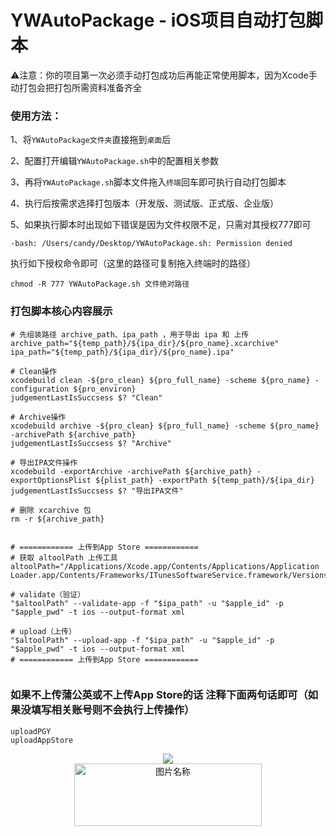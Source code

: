 # YWAutoPackage - iOS项目自动打包脚本

⚠️注意：你的项目第一次必须手动打包成功后再能正常使用脚本，因为Xcode手动打包会把打包所需资料准备齐全

### 使用方法：
1、将`YWAutoPackage文件夹`直接拖到`桌面`后

2、配置打开编辑`YWAutoPackage.sh`中的配置相关参数

3、再将`YWAutoPackage.sh`脚本文件拖入`终端`回车即可执行自动打包脚本

4、执行后按需求选择打包版本（开发版、测试版、正式版、企业版）

5、如果执行脚本时出现如下错误是因为文件权限不足，只需对其授权777即可
```
-bash: /Users/candy/Desktop/YWAutoPackage.sh: Permission denied
```
执行如下授权命令即可（这里的路径可复制拖入终端时的路径）
```
chmod -R 777 YWAutoPackage.sh 文件绝对路径
```


### 打包脚本核心内容展示

```
# 先组装路径 archive_path、ipa_path ，用于导出 ipa 和 上传
archive_path="${temp_path}/${ipa_dir}/${pro_name}.xcarchive"
ipa_path="${temp_path}/${ipa_dir}/${pro_name}.ipa"

# Clean操作
xcodebuild clean -${pro_clean} ${pro_full_name} -scheme ${pro_name} -configuration ${pro_environ}
judgementLastIsSuccsess $? "Clean"

# Archive操作
xcodebuild archive -${pro_clean} ${pro_full_name} -scheme ${pro_name} -archivePath ${archive_path}
judgementLastIsSuccsess $? "Archive"

# 导出IPA文件操作
xcodebuild -exportArchive -archivePath ${archive_path} -exportOptionsPlist ${plist_path} -exportPath ${temp_path}/${ipa_dir}
judgementLastIsSuccsess $? "导出IPA文件"

# 删除 xcarchive 包
rm -r ${archive_path}


# ============ 上传到App Store ============  
# 获取 altoolPath 上传工具
altoolPath="/Applications/Xcode.app/Contents/Applications/Application Loader.app/Contents/Frameworks/ITunesSoftwareService.framework/Versions/A/Support/altool"

# validate（验证）
"$altoolPath" --validate-app -f "$ipa_path" -u "$apple_id" -p "$apple_pwd" -t ios --output-format xml

# upload（上传）
"$altoolPath" --upload-app -f "$ipa_path" -u "$apple_id" -p "$apple_pwd" -t ios --output-format xml
# ============ 上传到App Store ============ 
 
```
### 如果不上传蒲公英或不上传App Store的话 注释下面两句话即可（如果没填写相关账号则不会执行上传操作）

```
uploadPGY
uploadAppStore
```

<div align="center">
<img src = "https://upload-images.jianshu.io/upload_images/2822163-1b59ac9d4417b718.png" align = center />
</div>

<div align="center">
<img src = "http://upload-images.jianshu.io/upload_images/2822163-23eb59c7072548bb.png" width = "300" height = "100" alt="图片名称" align = center />
</div>
